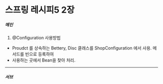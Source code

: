 # 스프링 레시피5 2장

##### 메인

1. @Configuration 사용방법

- Proudct 를 상속하는 Bettery, Disc 클래스를 ShopConfiguration 에서 사용. 메서드를 빈으로 등록하여
- 사용하는 곳에서 Bean을 찾아 처리.




--- 

##### 서브
